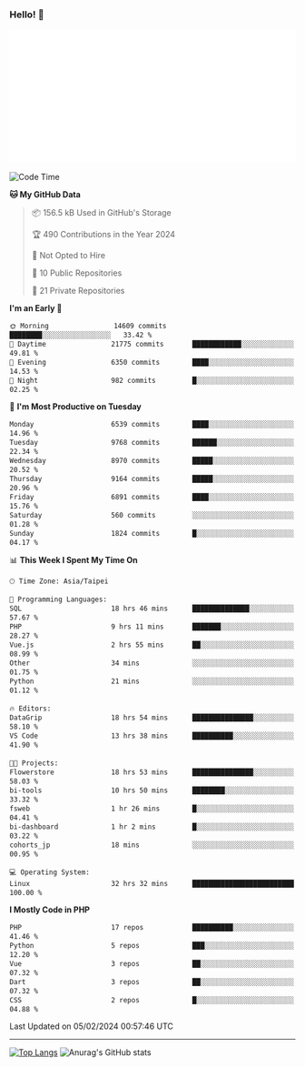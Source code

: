 ### Hello! 👋

![Metrics](/metrics.classic.svg)

<!--START_SECTION:waka-->
![Code Time](http://img.shields.io/badge/Code%20Time-1%2C112%20hrs%2018%20mins-blue)

**🐱 My GitHub Data** 

> 📦 156.5 kB Used in GitHub's Storage 
 > 
> 🏆 490 Contributions in the Year 2024
 > 
> 🚫 Not Opted to Hire
 > 
> 📜 10 Public Repositories 
 > 
> 🔑 21 Private Repositories 
 > 
**I'm an Early 🐤** 

```text
🌞 Morning                14609 commits       ████████░░░░░░░░░░░░░░░░░   33.42 % 
🌆 Daytime                21775 commits       ████████████░░░░░░░░░░░░░   49.81 % 
🌃 Evening                6350 commits        ████░░░░░░░░░░░░░░░░░░░░░   14.53 % 
🌙 Night                  982 commits         █░░░░░░░░░░░░░░░░░░░░░░░░   02.25 % 
```
📅 **I'm Most Productive on Tuesday** 

```text
Monday                   6539 commits        ████░░░░░░░░░░░░░░░░░░░░░   14.96 % 
Tuesday                  9768 commits        ██████░░░░░░░░░░░░░░░░░░░   22.34 % 
Wednesday                8970 commits        █████░░░░░░░░░░░░░░░░░░░░   20.52 % 
Thursday                 9164 commits        █████░░░░░░░░░░░░░░░░░░░░   20.96 % 
Friday                   6891 commits        ████░░░░░░░░░░░░░░░░░░░░░   15.76 % 
Saturday                 560 commits         ░░░░░░░░░░░░░░░░░░░░░░░░░   01.28 % 
Sunday                   1824 commits        █░░░░░░░░░░░░░░░░░░░░░░░░   04.17 % 
```


📊 **This Week I Spent My Time On** 

```text
🕑︎ Time Zone: Asia/Taipei

💬 Programming Languages: 
SQL                      18 hrs 46 mins      ██████████████░░░░░░░░░░░   57.67 % 
PHP                      9 hrs 11 mins       ███████░░░░░░░░░░░░░░░░░░   28.27 % 
Vue.js                   2 hrs 55 mins       ██░░░░░░░░░░░░░░░░░░░░░░░   08.99 % 
Other                    34 mins             ░░░░░░░░░░░░░░░░░░░░░░░░░   01.75 % 
Python                   21 mins             ░░░░░░░░░░░░░░░░░░░░░░░░░   01.12 % 

🔥 Editors: 
DataGrip                 18 hrs 54 mins      ███████████████░░░░░░░░░░   58.10 % 
VS Code                  13 hrs 38 mins      ██████████░░░░░░░░░░░░░░░   41.90 % 

🐱‍💻 Projects: 
Flowerstore              18 hrs 53 mins      ███████████████░░░░░░░░░░   58.03 % 
bi-tools                 10 hrs 50 mins      ████████░░░░░░░░░░░░░░░░░   33.32 % 
fsweb                    1 hr 26 mins        █░░░░░░░░░░░░░░░░░░░░░░░░   04.41 % 
bi-dashboard             1 hr 2 mins         █░░░░░░░░░░░░░░░░░░░░░░░░   03.22 % 
cohorts_jp               18 mins             ░░░░░░░░░░░░░░░░░░░░░░░░░   00.95 % 

💻 Operating System: 
Linux                    32 hrs 32 mins      █████████████████████████   100.00 % 
```

**I Mostly Code in PHP** 

```text
PHP                      17 repos            ██████████░░░░░░░░░░░░░░░   41.46 % 
Python                   5 repos             ███░░░░░░░░░░░░░░░░░░░░░░   12.20 % 
Vue                      3 repos             ██░░░░░░░░░░░░░░░░░░░░░░░   07.32 % 
Dart                     3 repos             ██░░░░░░░░░░░░░░░░░░░░░░░   07.32 % 
CSS                      2 repos             █░░░░░░░░░░░░░░░░░░░░░░░░   04.88 % 
```




 Last Updated on 05/02/2024 00:57:46 UTC
<!--END_SECTION:waka-->

<hr>

<span style="display:inline-block">[![Top Langs](https://github-readme-stats.vercel.app/api/top-langs/?username=maureendadap&layout=compact&theme=transparent)](https://github.com/anuraghazra/github-readme-stats)</span>
<span style="display:inline-block">![Anurag's GitHub stats](https://github-readme-stats.vercel.app/api?username=maureendadap&show_icons=true&theme=transparent&count_private=true)</span>

<!--
**MaureenDadap/maureendadap** is a ✨ _special_ ✨ repository because its `README.md` (this file) appears on your GitHub profile.

Here are some ideas to get you started:

- 🔭 I’m currently working on ...
- 🌱 I’m currently learning ...
- 👯 I’m looking to collaborate on ...
- 🤔 I’m looking for help with ...
- 💬 Ask me about ...
- 📫 How to reach me: ...
- 😄 Pronouns: ...
- ⚡ Fun fact: ...
-->
